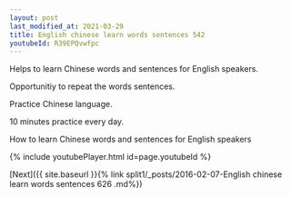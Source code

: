 ```yaml
---
layout: post
last_modified_at: 2021-03-29
title: English chinese learn words sentences 542 
youtubeId: R39EPQvwfpc
---
```

 
 
Helps to learn Chinese words and sentences for English speakers.

Opportunitiy to repeat the words sentences. 

Practice Chinese language. 
 
10 minutes practice every day. 
 
How to learn Chinese words and sentences for English speakers 
 
{% include youtubePlayer.html id=page.youtubeId %}
 
 
[Next]({{ site.baseurl }}{% link  split1/_posts/2016-02-07-English chinese learn words sentences 626 .md%})
 
